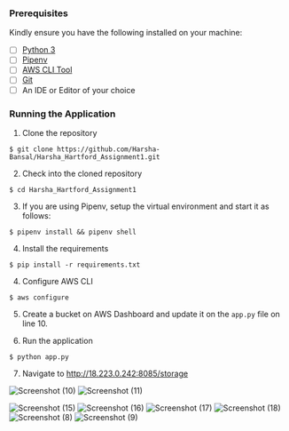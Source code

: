 
### Prerequisites

Kindly ensure you have the following installed on your machine:

- [ ] [Python 3](https://realpython.com/installing-python/)
- [ ] [Pipenv](https://pipenv.readthedocs.io/en/latest/#install-pipenv-today)
- [ ] [AWS CLI Tool](https://docs.aws.amazon.com/cli/latest/userguide/cli-chap-configure.html)
- [ ] [Git]()
- [ ] An IDE or Editor of your choice

### Running the Application

1. Clone the repository
```
$ git clone https://github.com/Harsha-Bansal/Harsha_Hartford_Assignment1.git
```

2. Check into the cloned repository
```
$ cd Harsha_Hartford_Assignment1
```

3. If you are using Pipenv, setup the virtual environment and start it as follows:
```
$ pipenv install && pipenv shell
```

4. Install the requirements
```
$ pip install -r requirements.txt
```

4. Configure AWS CLI
```
$ aws configure
```

5. Create a bucket on AWS Dashboard and update it on the `app.py` file on line 10.

6. Run the application
```
$ python app.py
```

7. Navigate to http://18.223.0.242:8085/storage


![Screenshot (10)](https://user-images.githubusercontent.com/82655005/116255360-cc056680-a78f-11eb-892f-5202159d0fb2.png)
![Screenshot (11)](https://user-images.githubusercontent.com/82655005/116255367-cd369380-a78f-11eb-9624-23878dedbf8a.png)

![Screenshot (15)](https://user-images.githubusercontent.com/82655005/116255370-cdcf2a00-a78f-11eb-86e1-3ad6c68b5ac5.png)
![Screenshot (16)](https://user-images.githubusercontent.com/82655005/116255374-cdcf2a00-a78f-11eb-8f51-7e3ae88394be.png)
![Screenshot (17)](https://user-images.githubusercontent.com/82655005/116255377-ce67c080-a78f-11eb-9552-2591d29ecffa.png)
![Screenshot (18)](https://user-images.githubusercontent.com/82655005/116255380-cf005700-a78f-11eb-832e-e907f0bb8022.png)
![Screenshot (8)](https://user-images.githubusercontent.com/82655005/116255382-cf005700-a78f-11eb-8b55-791159ea0952.png)
![Screenshot (9)](https://user-images.githubusercontent.com/82655005/116255385-cf98ed80-a78f-11eb-814c-6718e12b54af.png)
